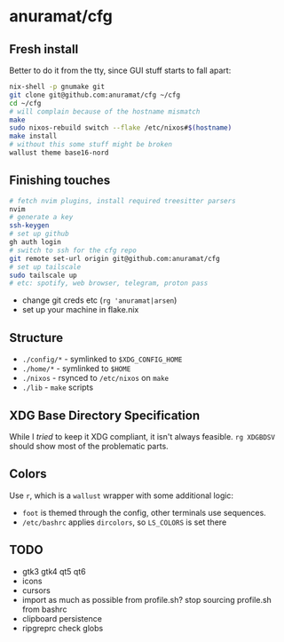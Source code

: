 # anuramat/cfg

## Fresh install

Better to do it from the tty, since GUI stuff starts to fall apart:
```bash
nix-shell -p gnumake git
git clone git@github.com:anuramat/cfg ~/cfg
cd ~/cfg
# will complain because of the hostname mismatch
make
sudo nixos-rebuild switch --flake /etc/nixos#$(hostname)
make install
# without this some stuff might be broken
wallust theme base16-nord
```

## Finishing touches

```bash
# fetch nvim plugins, install required treesitter parsers
nvim
# generate a key
ssh-keygen
# set up github
gh auth login
# switch to ssh for the cfg repo
git remote set-url origin git@github.com:anuramat/cfg
# set up tailscale
sudo tailscale up
# etc: spotify, web browser, telegram, proton pass
```

- change git creds etc (`rg 'anuramat|arsen`)
- set up your machine in flake.nix

## Structure

- `./config/*` - symlinked to `$XDG_CONFIG_HOME`
- `./home/*` - symlinked to `$HOME`
- `./nixos` - rsynced to `/etc/nixos` on `make`
- `./lib` - `make` scripts

## XDG Base Directory Specification

While I *tried* to keep it XDG compliant, it isn't always feasible. `rg XDGBDSV`
should show most of the problematic parts.

## Colors

Use `r`, which is a `wallust` wrapper with some additional logic:
- `foot` is themed through the config, other terminals use sequences.
- `/etc/bashrc` applies `dircolors`, so `LS_COLORS` is set there

## TODO

- gtk3 gtk4 qt5 qt6
- icons
- cursors
- import as much as possible from profile.sh? stop sourcing profile.sh from
  bashrc
- clipboard persistence
- ripgreprc check globs
